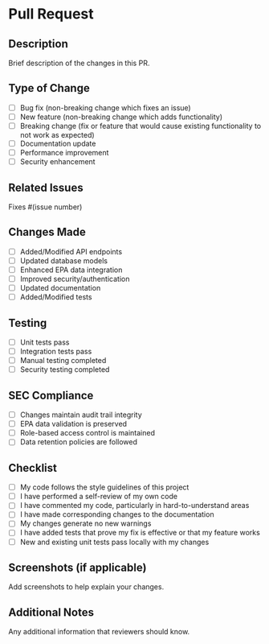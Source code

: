 # Pull Request

## Description
Brief description of the changes in this PR.

## Type of Change
- [ ] Bug fix (non-breaking change which fixes an issue)
- [ ] New feature (non-breaking change which adds functionality)
- [ ] Breaking change (fix or feature that would cause existing functionality to not work as expected)
- [ ] Documentation update
- [ ] Performance improvement
- [ ] Security enhancement

## Related Issues
Fixes #(issue number)

## Changes Made
- [ ] Added/Modified API endpoints
- [ ] Updated database models
- [ ] Enhanced EPA data integration
- [ ] Improved security/authentication
- [ ] Updated documentation
- [ ] Added/Modified tests

## Testing
- [ ] Unit tests pass
- [ ] Integration tests pass
- [ ] Manual testing completed
- [ ] Security testing completed

## SEC Compliance
- [ ] Changes maintain audit trail integrity
- [ ] EPA data validation is preserved
- [ ] Role-based access control is maintained
- [ ] Data retention policies are followed

## Checklist
- [ ] My code follows the style guidelines of this project
- [ ] I have performed a self-review of my own code
- [ ] I have commented my code, particularly in hard-to-understand areas
- [ ] I have made corresponding changes to the documentation
- [ ] My changes generate no new warnings
- [ ] I have added tests that prove my fix is effective or that my feature works
- [ ] New and existing unit tests pass locally with my changes

## Screenshots (if applicable)
Add screenshots to help explain your changes.

## Additional Notes
Any additional information that reviewers should know.